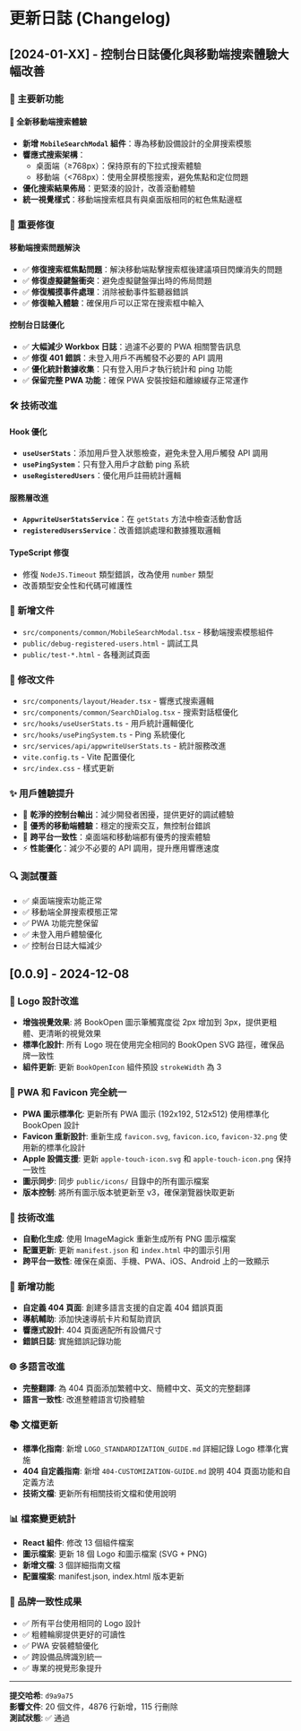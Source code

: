 # 更新日誌 (Changelog)

## [2024-01-XX] - 控制台日誌優化與移動端搜索體驗大幅改善

### 🚀 主要新功能

#### 📱 全新移動端搜索體驗
- **新增 `MobileSearchModal` 組件**：專為移動設備設計的全屏搜索模態
- **響應式搜索架構**：
  - 桌面端（≥768px）：保持原有的下拉式搜索體驗
  - 移動端（<768px）：使用全屏模態搜索，避免焦點和定位問題
- **優化搜索結果佈局**：更緊湊的設計，改善滾動體驗
- **統一視覺樣式**：移動端搜索框具有與桌面版相同的紅色焦點邊框

### 🔧 重要修復

#### 移動端搜索問題解決
- ✅ **修復搜索框焦點問題**：解決移動端點擊搜索框後建議項目閃爍消失的問題
- ✅ **修復虛擬鍵盤衝突**：避免虛擬鍵盤彈出時的佈局問題
- ✅ **修復觸摸事件處理**：消除被動事件監聽器錯誤
- ✅ **修復輸入體驗**：確保用戶可以正常在搜索框中輸入

#### 控制台日誌優化
- ✅ **大幅減少 Workbox 日誌**：過濾不必要的 PWA 相關警告訊息
- ✅ **修復 401 錯誤**：未登入用戶不再觸發不必要的 API 調用
- ✅ **優化統計數據收集**：只有登入用戶才執行統計和 ping 功能
- ✅ **保留完整 PWA 功能**：確保 PWA 安裝按鈕和離線緩存正常運作

### 🛠️ 技術改進

#### Hook 優化
- **`useUserStats`**：添加用戶登入狀態檢查，避免未登入用戶觸發 API 調用
- **`usePingSystem`**：只有登入用戶才啟動 ping 系統
- **`useRegisteredUsers`**：優化用戶註冊統計邏輯

#### 服務層改進
- **`AppwriteUserStatsService`**：在 `getStats` 方法中檢查活動會話
- **`registeredUsersService`**：改善錯誤處理和數據獲取邏輯

#### TypeScript 修復
- 修復 `NodeJS.Timeout` 類型錯誤，改為使用 `number` 類型
- 改善類型安全性和代碼可維護性

### 📁 新增文件
- `src/components/common/MobileSearchModal.tsx` - 移動端搜索模態組件
- `public/debug-registered-users.html` - 調試工具
- `public/test-*.html` - 各種測試頁面

### 📝 修改文件
- `src/components/layout/Header.tsx` - 響應式搜索邏輯
- `src/components/common/SearchDialog.tsx` - 搜索對話框優化
- `src/hooks/useUserStats.ts` - 用戶統計邏輯優化
- `src/hooks/usePingSystem.ts` - Ping 系統優化
- `src/services/api/appwriteUserStats.ts` - 統計服務改進
- `vite.config.ts` - Vite 配置優化
- `src/index.css` - 樣式更新

### ✨ 用戶體驗提升
- 🎯 **乾淨的控制台輸出**：減少開發者困擾，提供更好的調試體驗
- 📱 **優秀的移動端體驗**：穩定的搜索交互，無控制台錯誤
- 🔄 **跨平台一致性**：桌面端和移動端都有優秀的搜索體驗
- ⚡ **性能優化**：減少不必要的 API 調用，提升應用響應速度

### 🔍 測試覆蓋
- ✅ 桌面端搜索功能正常
- ✅ 移動端全屏搜索模態正常
- ✅ PWA 功能完整保留
- ✅ 未登入用戶體驗優化
- ✅ 控制台日誌大幅減少

## [0.0.9] - 2024-12-08

### 🎨 Logo 設計改進
- **增強視覺效果**: 將 BookOpen 圖示筆觸寬度從 2px 增加到 3px，提供更粗體、更清晰的視覺效果
- **標準化設計**: 所有 Logo 現在使用完全相同的 BookOpen SVG 路徑，確保品牌一致性
- **組件更新**: 更新 `BookOpenIcon` 組件預設 `strokeWidth` 為 3

### 📱 PWA 和 Favicon 完全統一
- **PWA 圖示標準化**: 更新所有 PWA 圖示 (192x192, 512x512) 使用標準化 BookOpen 設計
- **Favicon 重新設計**: 重新生成 `favicon.svg`, `favicon.ico`, `favicon-32.png` 使用新的標準化設計
- **Apple 設備支援**: 更新 `apple-touch-icon.svg` 和 `apple-touch-icon.png` 保持一致性
- **圖示同步**: 同步 `public/icons/` 目錄中的所有圖示檔案
- **版本控制**: 將所有圖示版本號更新至 v3，確保瀏覽器快取更新

### 🔧 技術改進
- **自動化生成**: 使用 ImageMagick 重新生成所有 PNG 圖示檔案
- **配置更新**: 更新 `manifest.json` 和 `index.html` 中的圖示引用
- **跨平台一致性**: 確保在桌面、手機、PWA、iOS、Android 上的一致顯示

### 📄 新增功能
- **自定義 404 頁面**: 創建多語言支援的自定義 404 錯誤頁面
- **導航輔助**: 添加快速導航卡片和幫助資訊
- **響應式設計**: 404 頁面適配所有設備尺寸
- **錯誤日誌**: 實施錯誤記錄功能

### 🌐 多語言改進
- **完整翻譯**: 為 404 頁面添加繁體中文、簡體中文、英文的完整翻譯
- **語言一致性**: 改進整體語言切換體驗

### 📚 文檔更新
- **標準化指南**: 新增 `LOGO_STANDARDIZATION_GUIDE.md` 詳細記錄 Logo 標準化實施
- **404 自定義指南**: 新增 `404-CUSTOMIZATION-GUIDE.md` 說明 404 頁面功能和自定義方法
- **技術文檔**: 更新所有相關技術文檔和使用說明

### 📊 檔案變更統計
- **React 組件**: 修改 13 個組件檔案
- **圖示檔案**: 更新 18 個 Logo 和圖示檔案 (SVG + PNG)
- **新增文檔**: 3 個詳細指南文檔
- **配置檔案**: manifest.json, index.html 版本更新

### 🎯 品牌一致性成果
- ✅ 所有平台使用相同的 Logo 設計
- ✅ 粗體輪廓提供更好的可讀性
- ✅ PWA 安裝體驗優化
- ✅ 跨設備品牌識別統一
- ✅ 專業的視覺形象提升

---

**提交哈希**: `d9a9a75`  
**影響文件**: 20 個文件，4876 行新增，115 行刪除  
**測試狀態**: ✅ 通過 